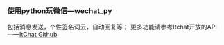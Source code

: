 ### 使用python玩微信—wechat_py

包括消息发送，个性签名词云，自动回复等；
更多功能请参考Itchat开放的API——[ItChat Github](https://github.com/littlecodersh/ItChat)
